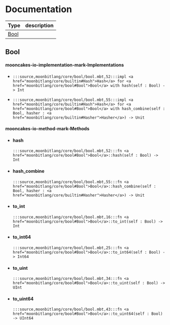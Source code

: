 # Documentation
|Type|description|
|---|---|
|[Bool](#Bool)||

## Bool


#### mooncakes-io-implementation-mark-Implementations
- ```moonbit
  :::source,moonbitlang/core/bool/bool.mbt,52:::impl <a href="moonbitlang/core/builtin#Hash">Hash</a> for <a href="moonbitlang/core/bool#Bool">Bool</a> with hash(self : Bool) -> Int
  ```
  > 
- ```moonbit
  :::source,moonbitlang/core/bool/bool.mbt,55:::impl <a href="moonbitlang/core/builtin#Hash">Hash</a> for <a href="moonbitlang/core/bool#Bool">Bool</a> with hash_combine(self : Bool, hasher : <a href="moonbitlang/core/builtin#Hasher">Hasher</a>) -> Unit
  ```
  > 

#### mooncakes-io-method-mark-Methods
- #### hash
  ```moonbit
  :::source,moonbitlang/core/bool/bool.mbt,52:::fn <a href="moonbitlang/core/bool#Bool">Bool</a>::hash(self : Bool) -> Int
  ```
  > 
- #### hash\_combine
  ```moonbit
  :::source,moonbitlang/core/bool/bool.mbt,55:::fn <a href="moonbitlang/core/bool#Bool">Bool</a>::hash_combine(self : Bool, hasher : <a href="moonbitlang/core/builtin#Hasher">Hasher</a>) -> Unit
  ```
  > 
- #### to\_int
  ```moonbit
  :::source,moonbitlang/core/bool/bool.mbt,16:::fn <a href="moonbitlang/core/bool#Bool">Bool</a>::to_int(self : Bool) -> Int
  ```
  > 
- #### to\_int64
  ```moonbit
  :::source,moonbitlang/core/bool/bool.mbt,25:::fn <a href="moonbitlang/core/bool#Bool">Bool</a>::to_int64(self : Bool) -> Int64
  ```
  > 
- #### to\_uint
  ```moonbit
  :::source,moonbitlang/core/bool/bool.mbt,34:::fn <a href="moonbitlang/core/bool#Bool">Bool</a>::to_uint(self : Bool) -> UInt
  ```
  > 
- #### to\_uint64
  ```moonbit
  :::source,moonbitlang/core/bool/bool.mbt,43:::fn <a href="moonbitlang/core/bool#Bool">Bool</a>::to_uint64(self : Bool) -> UInt64
  ```
  > 
